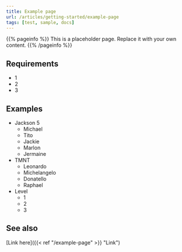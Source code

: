 ```yaml
---
title: Example page
url: /articles/getting-started/example-page
tags: [test, sample, docs]
---
```


{{% pageinfo %}}
This is a placeholder page. Replace it with your own content.
{{% /pageinfo %}}

## Requirements

* 1
* 2
* 3

## Examples

* Jackson 5
  * Michael
  * Tito
  * Jackie
  * Marlon
  * Jermaine
* TMNT
  * Leonardo
  * Michelangelo
  * Donatello
  * Raphael
* Level
  * 1
  * 2
  * 3

## See also

[Link here]({{< ref "/example-page" >}} "Link")
